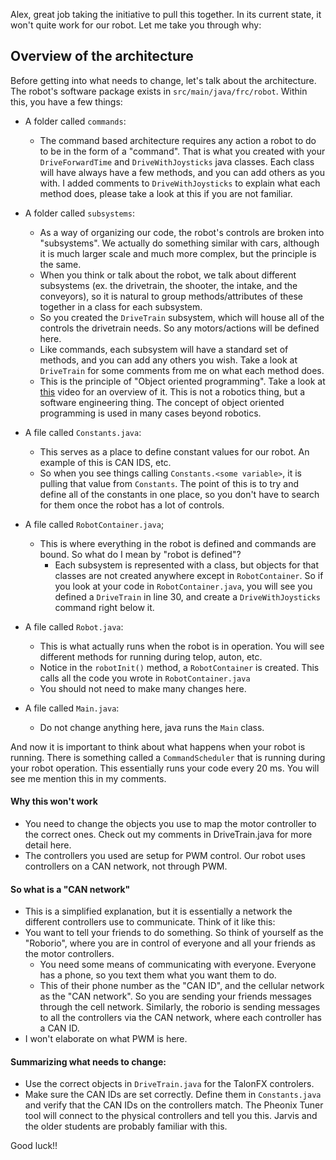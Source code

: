Alex, great job taking the initiative to pull this together. In its current state, it won't quite work for our robot. Let me take you through why:

## Overview of the architecture
Before getting into what needs to change, let's talk about the architecture. The robot's software package exists in `src/main/java/frc/robot`. Within this, you have a few things:

- A folder called `commands`:
    - The command based architecture requires any action a robot to do to be in the form of a "command". That is what you created with your `DriveForwardTime` and `DriveWithJoysticks` java classes. Each class will have always have a few methods, and you can add others as you with. I added comments to `DriveWithJoysticks` to explain what each method does, please take a look at this if you are not familiar. 

- A folder called `subsystems`:
    - As a way of organizing our code, the robot's controls are broken into "subsystems". We actually do something similar with cars, although it is much larger scale and much more complex, but the principle is the same.
    - When you think or talk about the robot, we talk about different subsystems (ex. the drivetrain, the shooter, the intake, and the conveyors), so it is natural to group methods/attributes of these together in a class for each subsystem.
    - So you created the `DriveTrain` subsystem, which will house all of the controls the drivetrain needs. So any motors/actions will be defined here. 
    - Like commands, each subsystem will have a standard set of methods, and you can add any others you wish. Take a look at `DriveTrain` for some comments from me on what each method does.
    - This is the principle of "Object oriented programming". Take a look at [this](https://www.youtube.com/watch?v=m_MQYyJpIjg) video for an overview of it. This is not a robotics thing, but a software engineering thing. The concept of object oriented programming is used in many cases beyond robotics.

- A file called `Constants.java`:
    - This serves as a place to define constant values for our robot. An example of this is CAN IDS, etc. 
    - So when you see things calling `Constants.<some variable>`, it is pulling that value from `Constants`. The point of this is to try and define all of the constants in one place, so you don't have to search for them once the robot has a lot of controls.

- A file called `RobotContainer.java`;
    - This is where everything in the robot is defined and commands are bound. So what do I mean by "robot is defined"?
        - Each subsystem is represented with a class, but objects for that classes are not created anywhere except in `RobotContainer`. So if you look at your code in `RobotContainer.java`, you will see you defined a `DriveTrain` in line 30, and create a `DriveWithJoysticks` command right below it.

- A file called `Robot.java`:
    - This is what actually runs when the robot is in operation. You will see different methods for running during telop, auton, etc.
    - Notice in the `robotInit()` method, a `RobotContainer` is created. This calls all the code you wrote in `RobotContainer.java`
    - You should not need to make many changes here.

- A file called `Main.java`:
    - Do not change anything here, java runs the `Main` class. 

And now it is important to think about what happens when your robot is running. There is something called a `CommandScheduler` that is running during your robot operation. This essentially runs your code every 20 ms. You will see me mention this in my comments.

#### Why this won't work
- You need to change the objects you use to map the motor controller to the correct ones. Check out my comments in DriveTrain.java for more detail here.
- The controllers you used are setup for PWM control. Our robot uses controllers on a CAN network, not through PWM. 

#### So what is a "CAN network"
- This is a simplified explanation, but it is essentially a network the different controllers use to communicate. Think of it like this:
- You want to tell your friends to do something. So think of yourself as the "Roborio", where you are in control of everyone and all your friends as the motor controllers.
    - You need some means of communicating with everyone. Everyone has a phone, so you text them what you want them to do.
    - This of their phone number as the "CAN ID", and the cellular network as the "CAN network". So you are sending your friends messages through the cell network. Similarly, the roborio is sending messages to all the controllers via the CAN network, where each controller has a CAN ID.
- I won't elaborate on what PWM is here.

#### Summarizing what needs to change:
- Use the correct objects in `DriveTrain.java` for the TalonFX controlers.
- Make sure the CAN IDs are set correctly. Define them in `Constants.java` and verify that the CAN IDs on the controllers match. The Pheonix Tuner tool will connect to the physical controllers and tell you this. Jarvis and the older students are probably familiar with this.

Good luck!!



